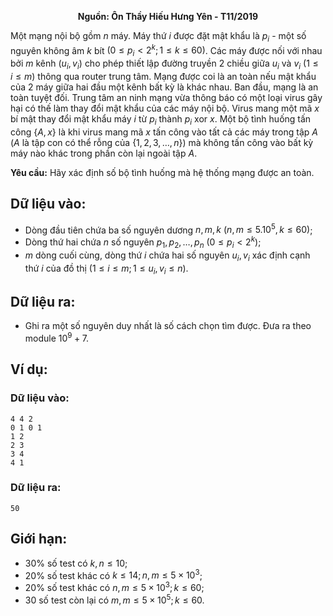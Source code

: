 **<center>Nguồn: Ôn Thầy Hiếu Hưng Yên - T11/2019</center>**

Một mạng nội bộ gồm $n$ máy. Máy thứ $i$ được đặt mật khẩu là $p_i$ - một số nguyên không âm $k$ bít $(0≤p_i<2^k;1≤k≤60)$. Các máy được nối với nhau bởi $m$ kênh $(u_i,v_i)$ cho phép thiết lập đường truyền $2$ chiều giữa $u_i$ và $v_i\ (1≤i≤m)$ thông qua router trung tâm. Mạng được coi là an toàn nếu mật khẩu của $2$ máy giữa hai đầu một kênh bất kỳ là khác nhau. Ban đầu, mạng là an toàn tuyệt đối. Trung tâm an ninh mạng vừa thông báo có một loại virus gây hại có thế làm thay đổi mật khẩu của các máy nội bộ. Virus mang một mã $x$ bí mật thay đổi mật khẩu máy $i$ từ $p_i$ thành $p_i \text{ xor } x$. Một bộ tình huống tấn công $\{A,x\}$ là khi virus mang mã $x$ tấn công vào tất cả các máy trong tập $A$ ($A$ là tập con có thể rỗng của $\{1,2,3,…,n\}$) mà không tấn công vào bất kỳ máy nào khác trong phần còn lại ngoài tập $A$.

**Yêu cầu:** Hãy xác định số bộ tình huống mà hệ thống mạng được an toàn.

## Dữ liệu vào:
- Dòng đầu tiên chứa ba số nguyên dương $n,m,k\ (n,m≤5.10^5,k≤60)$;
- Dòng thứ hai chứa $n$ số nguyên $p_1,p_2,…,p_n\ (0≤p_i<2^k)$;
- $m$ dòng cuối cùng, dòng thứ $i$ chứa hai số nguyên $u_i,v_i$ xác định cạnh thứ $i$ của đồ thị $(1≤i≤m;1≤u_i,v_i≤n)$.

## Dữ liệu ra:
- Ghi ra một số nguyên duy nhất là số cách chọn tìm được. Đưa ra theo module $10^9+7$.

## Ví dụ:
### Dữ liệu vào:
```
4 4 2
0 1 0 1
1 2
2 3
3 4
4 1
```

### Dữ liệu ra:
```
50
```

## Giới hạn:
- $30\%$ số test có $k,n≤10$;
- $20\%$ số test khác có $k≤14;n,m≤5×10^3$;
- $20\%$ số test khác có $n,m≤5×10^3;k≤60$;
- $30%$ số test còn lại có $m,m≤5×10^5;k≤60$.
